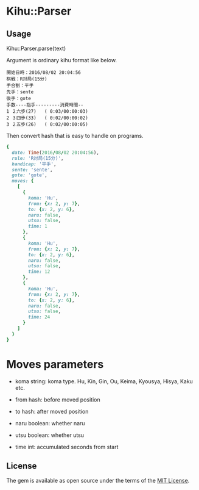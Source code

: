 # Kihu::Parser

## Usage

Kihu::Parser.parse(text)

Argument is ordinary kihu format like below. 

```
開始日時：2016/08/02 20:04:56
棋戦：R対局(15分)
手合割：平手
先手：sente
後手：gote
手数----指手---------消費時間--
1 ２六歩(27)   ( 0:03/00:00:03)
2 ３四歩(33)   ( 0:02/00:00:02)
3 ２五歩(26)   ( 0:02/00:00:05)
```

Then convert hash that is easy to handle on programs.
```ruby
{
  date: Time(2016/08/02 20:04:56),
  rule: 'R対局(15分)',
  handicap: '平手',
  sente: 'sente',
  gote: 'gote',
  moves: {
    [
      {
        koma: 'Hu',
        from: {x: 2, y: 7},
        to: {x: 2, y: 6},
        naru: false,
        utsu: false,
        time: 1
      },
      {
        koma: 'Hu',
        from: {x: 2, y: 7},
        to: {x: 2, y: 6},
        naru: false,
        utsu: false,
        time: 12
      },
      {
        koma: 'Hu',
        from: {x: 2, y: 7},
        to: {x: 2, y: 6},
        naru: false,
        utsu: false,
        time: 24
      }
    ]
  }
}

```

# Moves parameters

- koma
  string: koma type.
  Hu, Kin, Gin, Ou, Keima, Kyousya, Hisya, Kaku etc.

- from
  hash: before moved position

- to 
  hash: after moved position

- naru
  boolean: whether naru

- utsu
  boolean: whether utsu

- time
  int: accumulated seconds from start



## License

The gem is available as open source under the terms of the [MIT License](http://opensource.org/licenses/MIT).

